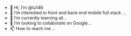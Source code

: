 - 👋 Hi, I’m @lu146
- 👀 I’m interested in front end back end mobile full stack ...
- 🌱 I’m currently learning all...
- 💞️ I’m looking to collaborate on Google...
- 📫 How to reach me ...

<!---
lu146/lu146 is a ✨ special ✨ repository because its `README.md` (this file) appears on your GitHub profile.
You can click the Preview link to take a look at your changes.
--->
